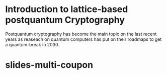# Introduction to lattice-based postquantum Cryptography

Postquantum cryptography has become the main topic
on the last recent years as reaseach on quantum computers
has put on their roadmaps to get a quantum-break in 2030.
# slides-multi-coupon
